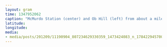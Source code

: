 ```yaml
---
layout: gram
time: 1347952062
caption: "McMurdo Station (center) and Ob Hill (left) from about a mile out on the sea ice."
latitude: 
longitude: 
media:
- media/posts/201209/11190904_807234629330359_1473424083_n_17842294570000351.jpg
---
```

